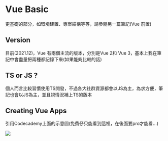 # Vue Basic

更基礎的部分，如環境建置、專案結構等等，請參閱另一篇筆記(Vue 前置)



## Version

目前(2021.12)，Vue 有兩個主流的版本，分別是Vue 2和 Vue 3，基本上我在筆記中會盡量把兩種都記錄下來(如果能夠比較的話)



## TS or JS ?

個人而言比較習慣使用TS開發，不過各大社群資源都會以JS為主，為求方便，筆記也會以JS為主，並且視情況補上TS的版本



## Creating Vue Apps

引用Codecademy上面的示意圖(免費仔只能看到這裡，在後面要pro才能看...)

![](https://content.codecademy.com/courses/what-is-vue/option-object-diagram.png)